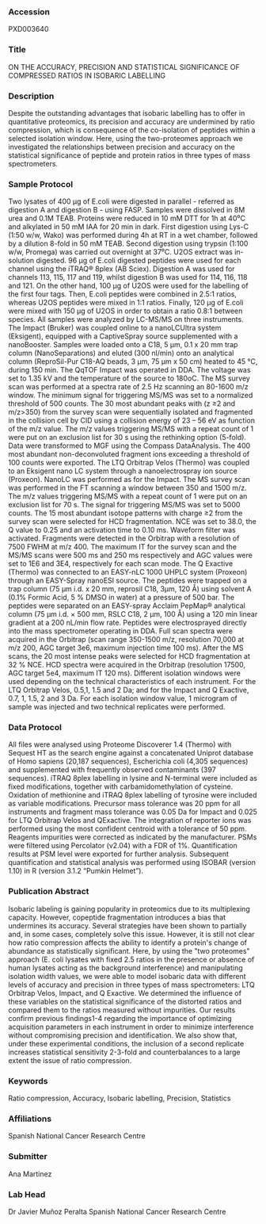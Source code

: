### Accession
PXD003640

### Title
ON THE ACCURACY, PRECISION AND STATISTICAL SIGNIFICANCE OF COMPRESSED RATIOS IN ISOBARIC LABELLING

### Description
Despite the outstanding advantages that isobaric labelling has to offer in quantitative proteomics, its precision and accuracy are undermined by ratio compression, which is consequence of the co-isolation of peptides within a selected isolation window. Here, using the two-proteomes approach we investigated the relationships between precision and accuracy on the statistical significance of peptide and protein ratios in three types of mass spectrometers.

### Sample Protocol
Two lysates of 400 µg of E.coli were digested in parallel - referred as digestion A and digestion B - using FASP. Samples were dissolved in 8M urea and 0.1M TEAB. Proteins were reduced in 10 mM DTT for 1h at 40⁰C and alkylated in 50 mM IAA for 20 min in dark. First digestion using Lys-C (1:50 w/w, Wako) was performed during 4h at RT in a wet chamber, followed by a dilution 8-fold in 50 mM TEAB. Second digestion using trypsin (1:100 w/w, Promega) was carried out overnight at 37⁰C. U2OS extract was in-solution digested. 96 µg of E.coli digested peptides were used for each channel using the iTRAQ® 8plex (AB Sciex). Digestion A was used for channels 113, 115, 117 and 119, whilst digestion B was used for 114, 116, 118 and 121. On the other hand, 100 µg of U2OS were used for the labelling of the first four tags. Then, E.coli peptides were combined in 2.5:1 ratios, whereas U2OS peptides were mixed in 1:1 ratios. Finally, 120 µg of E.coli were mixed with 150 µg of U2OS in order to obtain a ratio 0.8:1 between species. All samples were analyzed by LC-MS/MS on three instruments. The Impact (Bruker) was coupled online to a nanoLCUltra system (Eksigent), equipped with a CaptiveSpray source supplemented with a nanoBooster. Samples were loaded onto a C18, 5 µm, 0.1 x 20 mm trap column (NanoSeparations) and eluted (300 nl/min) onto an analytical column (ReproSil-Pur C18-AQ beads, 3 μm, 75 μm x 50 cm) heated to 45 °C, during 150 min. The QqTOF Impact was operated in DDA. The voltage was set to 1.35 kV and the temperature of the source to 180oC. The MS survey scan was performed at a spectra rate of 2.5 Hz scanning an 80-1600 m/z window. The minimum signal for triggering MS/MS was set to a normalized threshold of 500 counts. The 30 most abundant peaks with (z ≥2 and m/z>350) from the survey scan were sequentially isolated and fragmented in the collision cell by CID using a collision energy of 23 – 56 eV as function of the m/z value. The m/z values triggering MS/MS with a repeat count of 1 were put on an exclusion list for 30 s using the rethinking option (5-fold). Data were transformed to MGF using the Compass DataAnalysis. The 400 most abundant non-deconvoluted fragment ions exceeding a threshold of 100 counts were exported. The LTQ Orbitrap Velos (Thermo) was coupled to an Eksigent nano LC system through a nanoelectrospray ion source (Proxeon). NanoLC was performed as for the Impact. The MS survey scan was performed in the FT scanning a window between 350 and 1500 m/z. The m/z values triggering MS/MS with a repeat count of 1 were put on an exclusion list for 70 s. The signal for triggering MS/MS was set to 5000 counts. The 15 most abundant isotope patterns with charge ≥2 from the survey scan were selected for HCD fragmentation. NCE was set to 38.0, the Q value to 0.25 and an activation time to 0.10 ms. Waveform filter was activated. Fragments were detected in the Orbitrap with a resolution of 7500 FWHM at m/z 400. The maximum IT for the survey scan and the MS/MS scans were 500 ms and 250 ms respectively and AGC values were set to 1E6 and 3E4, respectively for each scan mode. The Q Exactive (Thermo) was connected to an EASY-nLC 1000 UHPLC system (Proxeon) through an EASY-Spray nanoESI source. The peptides were trapped on a trap column (75 µm i.d. x 20 mm, reprosil C18, 3µm, 120 Å) using solvent A (0.1% Formic Acid, 5 % DMSO in water) at a pressure of 500 bar. The peptides were separated on an EASY-spray Acclaim PepMap® analytical column (75 µm i.d. × 500 mm, RSLC C18, 2 µm, 100 Å) using a 120 min linear gradient at a 200 nL/min flow rate. Peptides were electrosprayed directly into the mass spectrometer operating in DDA. Full scan spectra were acquired in the Orbitrap (scan range 350-1500 m/z, resolution 70,000 at m/z 200, AGC target 3e6, maximum injection time 100 ms). After the MS scans, the 20 most intense peaks were selected for HCD fragmentation at 32 % NCE. HCD spectra were acquired in the Orbitrap (resolution 17500, AGC target 5e4, maximum IT 120 ms). Different isolation windows were used depending on the technical characteristics of each instrument. For the LTQ Orbitrap Velos, 0.5,1, 1.5 and 2 Da; and for the Impact and Q Exactive, 0.7, 1, 1.5, 2 and 3 Da. For each isolation window value, 1 microgram of sample was injected and two technical replicates were performed.

### Data Protocol
All files were analysed using Proteome Discoverer 1.4 (Thermo) with Sequest HT as the search engine against a concatenated Uniprot database of Homo sapiens (20,187 sequences), Escherichia coli (4,305 sequences) and supplemented with frequently observed contaminants (397 sequences). iTRAQ 8plex labelling in lysine and N-terminal were included as fixed modifications, together with carbamidomethylation of cysteine. Oxidation of methionine and iTRAQ 8plex labelling of tyrosine were included as variable modifications. Precursor mass tolerance was 20 ppm for all instruments and fragment mass tolerance was 0.05 Da for Impact and 0.025 for LTQ Orbitrap Velos and QExactive. The integration of reporter ions was performed using the most confident centroid with a tolerance of 50 ppm. Reagents impurities were corrected as indicated by the manufacturer. PSMs were filtered using Percolator (v2.04) with a FDR of 1%. Quantification results at PSM level were exported for further analysis. Subsequent quantification and statistical analysis was performed using ISOBAR (version 1.10) in R (version 3.1.2 “Pumkin Helmet”).

### Publication Abstract
Isobaric labeling is gaining popularity in proteomics due to its multiplexing capacity. However, copeptide fragmentation introduces a bias that undermines its accuracy. Several strategies have been shown to partially and, in some cases, completely solve this issue. However, it is still not clear how ratio compression affects the ability to identify a protein's change of abundance as statistically significant. Here, by using the "two proteomes" approach (E. coli lysates with fixed 2.5 ratios in the presence or absence of human lysates acting as the background interference) and manipulating isolation width values, we were able to model isobaric data with different levels of accuracy and precision in three types of mass spectrometers: LTQ Orbitrap Velos, Impact, and Q Exactive. We determined the influence of these variables on the statistical significance of the distorted ratios and compared them to the ratios measured without impurities. Our results confirm previous findings1-4 regarding the importance of optimizing acquisition parameters in each instrument in order to minimize interference without compromising precision and identification. We also show that, under these experimental conditions, the inclusion of a second replicate increases statistical sensitivity 2-3-fold and counterbalances to a large extent the issue of ratio compression.

### Keywords
Ratio compression, Accuracy, Isobaric labelling, Precision, Statistics

### Affiliations
Spanish National Cancer Research Centre

### Submitter
Ana Martinez

### Lab Head
Dr Javier Muñoz Peralta
Spanish National Cancer Research Centre


